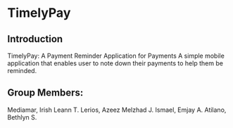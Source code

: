 # TimelyPay

## Introduction
TimelyPay: A Payment Reminder Application for Payments
A simple mobile application that enables user to note down their payments to help them be reminded.

## Group Members:
Mediamar, Irish Leann T.
Lerios, Azeez Melzhad J.
Ismael, Emjay A.
Atilano, Bethlyn S.
